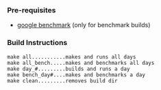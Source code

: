 ### Pre-requisites
- [google benchmark](https://github.com/google/benchmark) (only for benchmark builds)


### Build Instructions
`make all...........makes and runs all days`  
`make all_bench.....makes and benchmarks all days`  
`make day_#.........builds and runs a day`  
`make bench_day#....makes and benchmarks a day`  
`make clean.........removes build dir`  
